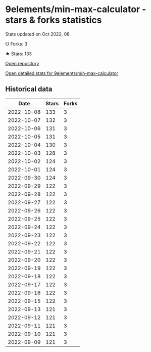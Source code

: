 # 9elements/min-max-calculator - stars & forks statistics

Stats updated on Oct 2022, 08

☋ Forks: 3

★ Stars: 133

[Open repository](https://github.com/9elements/min-max-calculator)

[Open detailed stats for 9elements/min-max-calculator](https://reviewgithub.com/rep/9elements/min-max-calculator)

## Historical data
| Date | Stars | Forks |
|------|-------|-------|
| 2022-10-08 | 133 | 3 | 
| 2022-10-07 | 132 | 3 | 
| 2022-10-06 | 131 | 3 | 
| 2022-10-05 | 131 | 3 | 
| 2022-10-04 | 130 | 3 | 
| 2022-10-03 | 128 | 3 | 
| 2022-10-02 | 124 | 3 | 
| 2022-10-01 | 124 | 3 | 
| 2022-09-30 | 124 | 3 | 
| 2022-09-29 | 122 | 3 | 
| 2022-09-28 | 122 | 3 | 
| 2022-09-27 | 122 | 3 | 
| 2022-09-26 | 122 | 3 | 
| 2022-09-25 | 122 | 3 | 
| 2022-09-24 | 122 | 3 | 
| 2022-09-23 | 122 | 3 | 
| 2022-09-22 | 122 | 3 | 
| 2022-09-21 | 122 | 3 | 
| 2022-09-20 | 122 | 3 | 
| 2022-09-19 | 122 | 3 | 
| 2022-09-18 | 122 | 3 | 
| 2022-09-17 | 122 | 3 | 
| 2022-09-16 | 122 | 3 | 
| 2022-09-15 | 122 | 3 | 
| 2022-09-13 | 121 | 3 | 
| 2022-09-12 | 121 | 3 | 
| 2022-09-11 | 121 | 3 | 
| 2022-09-10 | 121 | 3 | 
| 2022-09-09 | 121 | 3 | 


